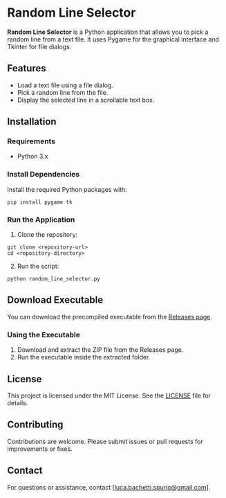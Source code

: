 # Random Line Selector

**Random Line Selector** is a Python application that allows you to pick a random line from a text file. It uses Pygame for the graphical interface and Tkinter for file dialogs.

## Features
- Load a text file using a file dialog.
- Pick a random line from the file.
- Display the selected line in a scrollable text box.

## Installation

### Requirements
- Python 3.x

### Install Dependencies
Install the required Python packages with:

```
pip install pygame tk
```

### Run the Application
1. Clone the repository:

```
git clone <repository-url>
cd <repository-directory>
```

2. Run the script:

```
python random_line_selector.py
```

## Download Executable

You can download the precompiled executable from the [Releases page](<release-url>).

### Using the Executable
1. Download and extract the ZIP file from the Releases page.
2. Run the executable inside the extracted folder.

## License

This project is licensed under the MIT License. See the [LICENSE](LICENSE) file for details.

## Contributing

Contributions are welcome. Please submit issues or pull requests for improvements or fixes.

## Contact

For questions or assistance, contact [luca.bachetti.spurio@gmail.com].
